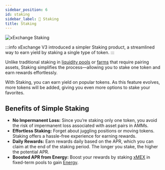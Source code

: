 ```yaml
---
sidebar_position: 6
id: staking
sidebar_label: 🌱 Staking
title: Staking
---
```


<img src="/docs/features/staking-header.webp" alt="xExchange Staking" />

:::info
xExchange V3 introduced a simpler Staking product, a streamlined way to earn yield by staking a single type of token.
:::

Unlike traditional staking in [liquidity pools](/products/liquidity) or [farms](/products/farms) that require pairing assets, Staking simplifies the process—allowing you to stake one token and earn rewards effortlessly.

With Staking, you can earn yield on popular tokens. As this feature evolves, more tokens will be added, giving you even more options to stake your favorites.

## Benefits of Simple Staking

- **No Impermanent Loss:** Since you’re staking only one token, you avoid the risk of impermanent loss associated with asset pairs in AMMs.
- **Effortless Staking:** Forget about juggling positions or moving tokens. Staking offers a hassle-free experience for earning rewards.
- **Daily Rewards:** Earn rewards daily based on the APR, which you can claim at the end of the staking period. The longer you stake, the higher the potential APR.
- **Boosted APR from Energy:** Boost your rewards by staking [xMEX](/xmex-and-energy/xmex) in fixed-term pools to gain [Energy](/xmex-and-energy/what-is-energy).
